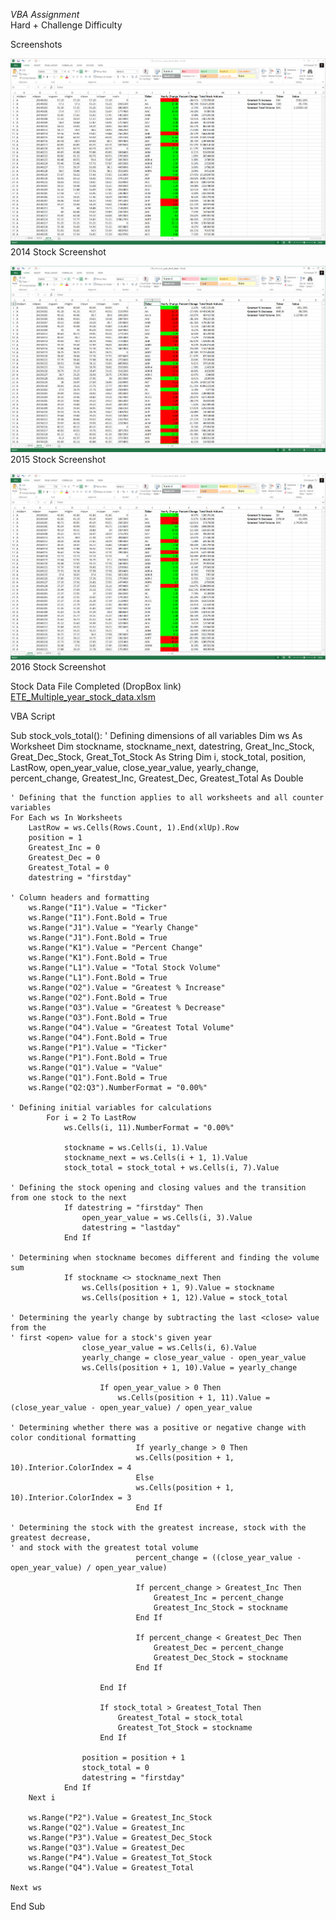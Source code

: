 *VBA Assignment*   
Hard + Challenge Difficulty

Screenshots

![ETE_2014_stock](https://github.com/Emanste92/UCBExDataAnalytics/blob/master/HWsubmissions/VBA_Resources/ETE_2014_stock.PNG)
2014 Stock Screenshot

![ETE_2015_stock](https://github.com/Emanste92/UCBExDataAnalytics/blob/master/HWsubmissions/VBA_Resources/ETE_2015_stock.PNG)
2015 Stock Screenshot

![ETE_2016_stock](https://github.com/Emanste92/UCBExDataAnalytics/blob/master/HWsubmissions/VBA_Resources/ETE_2016_stock.PNG)
2016 Stock Screenshot




Stock Data File Completed (DropBox link)
[ETE_Multiple_year_stock_data.xlsm](https://www.dropbox.com/s/etixu426586faun/ETE_Multiple_year_stock_data_All.xlsm?dl=0)


VBA Script

Sub stock_vols_total():
    ' Defining dimensions of all variables
    Dim ws As Worksheet
    Dim stockname, stockname_next, datestring, Great_Inc_Stock, Great_Dec_Stock, Great_Tot_Stock As String
    Dim i, stock_total, position, LastRow, open_year_value, close_year_value, yearly_change, percent_change, Greatest_Inc, Greatest_Dec, Greatest_Total   As Double
       
    ' Defining that the function applies to all worksheets and all counter variables
    For Each ws In Worksheets
        LastRow = ws.Cells(Rows.Count, 1).End(xlUp).Row
        position = 1
        Greatest_Inc = 0
        Greatest_Dec = 0
        Greatest_Total = 0
        datestring = "firstday"
    
    ' Column headers and formatting
        ws.Range("I1").Value = "Ticker"
        ws.Range("I1").Font.Bold = True
        ws.Range("J1").Value = "Yearly Change"
        ws.Range("J1").Font.Bold = True
        ws.Range("K1").Value = "Percent Change"
        ws.Range("K1").Font.Bold = True
        ws.Range("L1").Value = "Total Stock Volume"
        ws.Range("L1").Font.Bold = True
        ws.Range("O2").Value = "Greatest % Increase"
        ws.Range("O2").Font.Bold = True
        ws.Range("O3").Value = "Greatest % Decrease"
        ws.Range("O3").Font.Bold = True
        ws.Range("O4").Value = "Greatest Total Volume"
        ws.Range("O4").Font.Bold = True
        ws.Range("P1").Value = "Ticker"
        ws.Range("P1").Font.Bold = True
        ws.Range("Q1").Value = "Value"
        ws.Range("Q1").Font.Bold = True
        ws.Range("Q2:Q3").NumberFormat = "0.00%"

    ' Defining initial variables for calculations
            For i = 2 To LastRow
                ws.Cells(i, 11).NumberFormat = "0.00%"

                stockname = ws.Cells(i, 1).Value
                stockname_next = ws.Cells(i + 1, 1).Value
                stock_total = stock_total + ws.Cells(i, 7).Value

    ' Defining the stock opening and closing values and the transition from one stock to the next
                If datestring = "firstday" Then
                    open_year_value = ws.Cells(i, 3).Value
                    datestring = "lastday"
                End If
                
    ' Determining when stockname becomes different and finding the volume sum
                If stockname <> stockname_next Then
                    ws.Cells(position + 1, 9).Value = stockname
                    ws.Cells(position + 1, 12).Value = stock_total
    
    ' Determining the yearly change by subtracting the last <close> value from the
    ' first <open> value for a stock's given year
                    close_year_value = ws.Cells(i, 6).Value
                    yearly_change = close_year_value - open_year_value
                    ws.Cells(position + 1, 10).Value = yearly_change
                    
                        If open_year_value > 0 Then
                            ws.Cells(position + 1, 11).Value = (close_year_value - open_year_value) / open_year_value
       
    ' Determining whether there was a positive or negative change with color conditional formatting
                                If yearly_change > 0 Then
                                ws.Cells(position + 1, 10).Interior.ColorIndex = 4
                                Else
                                ws.Cells(position + 1, 10).Interior.ColorIndex = 3
                                End If
                       
    ' Determining the stock with the greatest increase, stock with the greatest decrease,
    ' and stock with the greatest total volume
                                percent_change = ((close_year_value - open_year_value) / open_year_value)
                                
                                If percent_change > Greatest_Inc Then
                                    Greatest_Inc = percent_change
                                    Greatest_Inc_Stock = stockname
                                End If
                                
                                If percent_change < Greatest_Dec Then
                                    Greatest_Dec = percent_change
                                    Greatest_Dec_Stock = stockname
                                End If
                                
                        End If
                        
                        If stock_total > Greatest_Total Then
                            Greatest_Total = stock_total
                            Greatest_Tot_Stock = stockname
                        End If
    
                    position = position + 1
                    stock_total = 0
                    datestring = "firstday"
                End If
        Next i
        
        ws.Range("P2").Value = Greatest_Inc_Stock
        ws.Range("Q2").Value = Greatest_Inc
        ws.Range("P3").Value = Greatest_Dec_Stock
        ws.Range("Q3").Value = Greatest_Dec
        ws.Range("P4").Value = Greatest_Tot_Stock
        ws.Range("Q4").Value = Greatest_Total
        
    Next ws
    
End Sub
